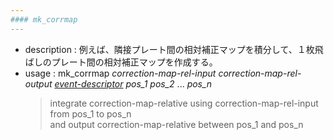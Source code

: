 ```yaml
---
#### mk_corrmap
---
```


+ description : 例えば、隣接プレート間の相対補正マップを積分して、１枚飛ばしのプレート間の相対補正マップを作成する。  
+ usage : mk_corrmap *correction-map-rel-input* *correction-map-rel-output* *[event-descriptor](event-descriptor.md)* *pos_1* *pos_2* ... *pos_n*
  > integrate correction-map-relative using correction-map-rel-input from pos_1 to pos_n  
  > and output correction-map-relative between pos_1 and pos_n  
